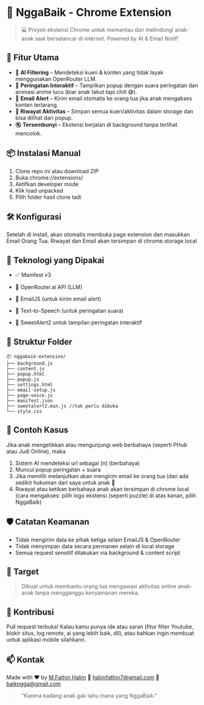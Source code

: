# 🚫 NggaBaik - Chrome Extension

> 💻 Proyek ekstensi Chrome untuk memantau dan melindungi anak-anak saat berselancar di internet. Powered by AI & Email Notif!

## 📌 Fitur Utama

- 🧠 **AI Filtering** – Mendeteksi kueri & konten yang tidak layak menggunakan OpenRouter LLM.
- 🛑 **Peringatan Interaktif** – Tampilkan popup dengan suara peringatan dan animasi anime lucu (biar anak takut tapi chill 😅).
- 📧 **Email Alert** – Kirim email otomatis ke orang tua jika anak mengakses konten terlarang.
- 📜 **Riwayat Aktivitas** – Simpan semua kueri/aktivitas dalam storage dan bisa dilihat dari popup.
- 🔇 **Tersembunyi** – Ekstensi berjalan di background tanpa terlihat mencolok.

## 📦 Instalasi Manual

1. Clone repo ini atau download ZIP
2. Buka chrome://extensions/
3. Aktifkan developer mode
4. Klik load unpacked
5. Pilih folder hasil clone tadi

## 🛠️ Konfigurasi
Setelah di install, akan otomatis membuka page extension dan masukkan Email Orang Tua. Riwayat dan Email akan tersimpan di chrome.storage.local

## 🧠 Teknologi yang Dipakai
- ✅ Manifest v3

- 🧠 OpenRouter.ai API (LLM)

- 💌 EmailJS (untuk kirim email alert)

- 🎤 Text-to-Speech (untuk peringatan suara)

- 🎨 SweetAlert2 untuk tampilan peringatan interaktif

## 📁 Struktur Folder
```arduino
📦 nggabaik-extension/
├── background.js
├── content.js
├── popup.html
├── popup.js
├── settings.html
├── email-setup.js
├── page-voice.js
├── manifest.json
├── sweetalert2.min.js //tak perlu dibuka
└── style.css
```

## 🧪 Contoh Kasus
Jika anak mengetikkan atau mengunjungi web berbahaya (seperti PHub atau Judi Online), maka
1. Sistem AI mendeteksi url sebagai [n] (berbahaya)
2. Muncul popup peringatan + suara
3. Jika memilih melanjutkan akan mengirim email ke orang tua (dan ada sedikit hukuman dari saya untuk anak 👀
4. Riwayat atau ketikan berbahaya anak akan tersimpan di chrome local (cara mengakses: pilih logo ekstensi (seperti puzzle) di atas kanan, pilih NggaBaik)

## 🛡️ Catatan Keamanan
- Tidak mengirim data ke pihak ketiga selain EmailJS & OpenRouter
- Tidak menyimpan data secara permanen selain di local storage
- Semua request sensitif dilakukan via background & content script

## 👶 Target
> Dibuat untuk membantu orang tua mengawasi aktivitas online anak-anak tanpa mengganggu kenyamanan mereka.

## 🙌 Kontribusi
Pull request terbuka! Kalau kamu punya ide atau saran (fitur filter Youtube, blokir situs, log remote, ai yang lebih baik, dll), atau bahkan ingin membuat untuk aplikasi mobile silahkann.

## 📫 Kontak
Made with ❤️ by [M.Fathin Halim](https://mfathinhalim.github.io/)
📧 halimfathin7@gmail.com
📧 baikngga@gmail.com

> "Karena kadang anak gak tahu mana yang NggaBaik."

